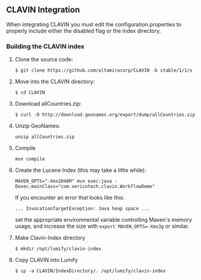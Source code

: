 ## CLAVIN Integration

When integrating CLAVIN you must edit the configuration.properties to properly include either the disabled flag or the index directory.

### Building the CLAVIN index
1. Clone the source code:

    `$ git clone https://github.com/altamiracorp/CLAVIN -b stable/1/1/x`

2. Move into the CLAVIN directory:

    `$ cd CLAVIN`

3. Download allCountries.zip:

    `$ curl -O http://download.geonames.org/export/dump/allCountries.zip`

4. Unzip GeoNames:

    `unzip allCountries.zip`

5. Compile

    `mvn compile`

6. Create the Lucene Index (this may take a little while):

    `MAVEN_OPTS="-Xmx2048M" mvn exec:java -Dexec.mainClass="com.vericotech.clavin.WorkflowDemo"`

    If you encounter an error that looks like this:

    `... InvocationTargetException: Java heap space ...`

    set the appropriate environmental variable controlling Maven's memory usage, and increase the size with `export MAVEN_OPTS=-Xmx3g` or similar.
7. Make Clavin-Index directory

    `$ mkdir /opt/lumify/clavin-index`

8. Copy CLAVIN into Lumify

    `$ cp -a CLAVIN/IndexDirectory/. /opt/lumify/clavin-index`